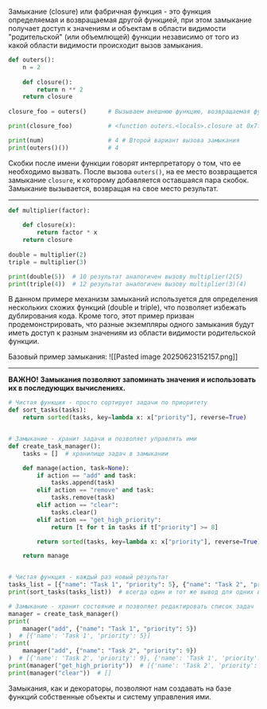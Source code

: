 Замыкание (closure) или фабричная функция - это функция определяемая и возвращаемая другой функцией, при этом замыкание получает доступ к значениям и объектам в области видимости "родительской" (или объемлющей) функции независимо от того из какой области видимости происходит вызов замыкания.

```python
def outers():     
	n = 2    
	
	def closure():         
		return n ** 2     
	return closure
	
closure_foo = outers()      # Вызываем внешнюю функцию, возвращаемая функция (замыкание) присваивается переменной 

print(closure_foo)          # <function outers.<locals>.closure at 0x7f254d6fe170> num = closure_foo()         # Вызываем замыкание, результат присваивается переменной 

print(num)                  # 4 # Второй вариант вызова замыкания 
print(outers()())           # 4
```

Скобки после имени функции говорят интерпретатору о том, что ее необходимо вызвать. После вызова `outers()`, на ее место возвращается замыкание `closure`, к которому добавляется оставшаяся пара скобок. Замыкание вызывается, возвращая на свое место результат.

_______________
```python
def multiplier(factor):    
	
	def closure(x):        
		return factor * x    
	return closure
	
double = multiplier(2)
triple = multiplier(3)

print(double(5))  # 10 результат аналогичен вызову multiplier(2(5)
print(triple(4))  # 12 результат аналогичен вызову multiplier(3)(4)
```

В данном примере механизм замыканий используется для определения нескольких схожих функций (double и triple), что позволяет избежать дублирования кода. Кроме того, этот пример призван продемонстрировать, что разные экземпляры одного замыкания будут иметь доступ к разным значениям из области видимости родительской функции.

Базовый пример замыкания:
![[Pasted image 20250623152157.png]]

_______________________

**ВАЖНО!** 
**Замыкания позволяют запоминать значения и использовать их в последующих вычислениях.**

``` python
# Чистая функция - просто сортирует задачи по приоритету
def sort_tasks(tasks):
    return sorted(tasks, key=lambda x: x["priority"], reverse=True)


# Замыкание - хранит задачи и позволяет управлять ими
def create_task_manager():
    tasks = []  # хранилище задач в замыкании

    def manage(action, task=None):
        if action == "add" and task:
            tasks.append(task)
        elif action == "remove" and task:
            tasks.remove(task)
        elif action == "clear":
            tasks.clear()
        elif action == "get_high_priority":
            return [t for t in tasks if t["priority"] >= 8]

        return sorted(tasks, key=lambda x: x["priority"], reverse=True)

    return manage


# Чистая функция - каждый раз новый результат
tasks_list = [{"name": "Task 1", "priority": 5}, {"name": "Task 2", "priority": 9}]
print(sort_tasks(tasks_list))  # всегда один и тот же вывод для одних и тех же данных

# Замыкание - хранит состояние и позволяет редактировать список задач
manager = create_task_manager()
print(
    manager("add", {"name": "Task 1", "priority": 5})
)  # [{'name': 'Task 1', 'priority': 5}]
print(
    manager("add", {"name": "Task 2", "priority": 9})
)  # [{'name': 'Task 2', 'priority': 9}, {'name': 'Task 1', 'priority': 5}]
print(manager("get_high_priority"))  # [{'name': 'Task 2', 'priority': 9}]
print(manager("clear"))  # []
```

Замыкания, как и декораторы, позволяют нам создавать на базе функций собственные объекты и систему управления ими.